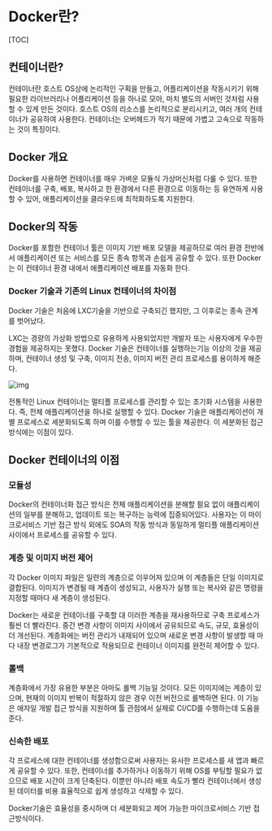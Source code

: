 # Docker란?

[TOC]

## 컨테이너란?

컨테이너란 호스트 OS상에 논리적인 구획을 만들고, 어플리케이션을 작동시키기 위해 필요한 라이브러리나 어플리케이션 등을 하나로 모아, 마치 별도의 서버인 것처럼 사용할 수 있게 만든 것이다. 호스트 OS의 리소스를 논리적으로 분리시키고, 여러 개의 컨테이너가 공유하여 사용한다. 컨테이너는 오버헤드가 적기 때문에 가볍고 고속으로 작동하는 것이 특징이다.

## Docker 개요

Docker를 사용하면 컨테이너를 매우 가벼운 모듈식 가상머신처럼 다룰 수 있다. 또한 컨테이너를 구축, 배포, 복사하고 한 환경에서 다른 환경으로 이동하는 등 유연하게 사용할 수 있어, 애플리케이션을 클라우드에 최적화하도록 지원한다.

## Docker의 작동

Docker를 포함한 컨테이너 툴은 이미지 기반 배포 모델을 제공하므로 여러 환경 전반에서 애플리케이션 또는 서비스를 모든 종속 항목과 손쉽게 공유할 수 있다. 또한 Docker는 이 컨테이너 환경 내에서 애플리케이션 배포를 자동화 한다.

### Docker 기술과 기존의 Linux 컨테이너의 차이점

Docker 기술은 처음에 LXC기술을 기반으로 구축되긴 했지만, 그 이후로는 종속 관계를 벗어났다.

LXC는 경량의 가상화 방법으로 유용하게 사용되었지만 개발자 또는 사용자에게 우수한 경험을 제공하지는 못했다. Docker 기술은 컨테이너를 실행하는기능 이상의 것을 제공하며, 컨테이너 생성 및 구축, 이미지 전송, 이미지 버전 관리 프로세스를 용이하게 해준다.

![img](https://www.redhat.com/cms/managed-files/traditional-linux-containers-vs-docker_0.png)

전통적인 Linux 컨테이너는 멀티플 프로세스를 관리할 수 있는 초기화 시스템을 사용한다. 즉, 전체 애플리케이션을 하나로 실행할 수 있다. Docker 기술은 애플리케이션이 개별 프로세스로 세분화되도록 하며 이를 수행할 수 있는 툴을 제공한다. 이 세분화된 접근 방식에는 이점이 있다.



## Docker 컨테이너의 이점

### 모듈성

Docker의 컨테이너화 접근 방식은 전체 애플리케이션을 분해할 필요 없이 애플리케이션의 일부를 분해하고, 업데이트 또는 복구하는 능력에 집중되어있다. 사용자는 이 마이크로서비스 기반 접근 방식 외에도 SOA의 작동 방식과 동일하게 멀티플 애플리케이션 사이에서 프로세스를 공유할 수 있다.

### 계층 및 이미지 버전 제어

각 Docker 이미지 파일은 일련의 계층으로 이우어져 있으며 이 계층들은 단일 이미지로 결합된다. 이미지가 변경될 때 계층이 생성되고, 사용자가 실행 또는 복사와 같은 명령을 지정할 때마다 새 계층이 생성된다.

Docker는 새로운 컨테이너를 구축할 대 이러한 계층을 재사용하므로 구축 프로세스가 훨씬 더 빨라진다. 중간 변경 사항이 이미지 사이에서 공유되므로 속도, 규모, 효율성이 더 개선된다. 계층화에는 버전 관리가 내재되어 있으며 새로운 변경 사항이 발생할 때 마다 내장 변경로그가 기본적으로 적용되므로 컨테이너 이미지를 완전히 제어할 수 있다.

### 롤백

계층화에서 가장 유용한 부분은 아마도 롤백 기능일 것이다. 모든 이미지에는 계층이 있으며, 현재의 이미지 반복이 적절하지 않은 경우 이전 버전으로 롤백하면 된다. 이 기능은 애자일 개발 접근 방식을 지원하며 툴 관점에서 실제로 CI/CD를 수행하는데 도움을 준다.

### 신속한 배포

각 프로세스에 대한 컨테이너를 생성함으로써 사용자는 유사한 프로세스를 새 앱과 빠르게 공유할 수 있다. 또한, 컨테이너를 추가하거나 이동하기 위해 OS를 부팅할 필요가 없으므로 배포 시간이 크게 단축된다. 이뿐만 아니라 배포 속도가 빨라 컨테이너에서 생성된 데이터를 비용 효율적으로 쉽게 생성하고 삭제할 수 있다.



Docker기술은 효율성을 중시하며 더 세분화되고 제어 가능한 마이크로서비스 기반 접근방식이다.